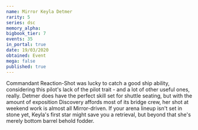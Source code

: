 ```yaml
---
name: Mirror Keyla Detmer
rarity: 5
series: dsc
memory_alpha:
bigbook_tier: 7
events: 35
in_portal: true
date: 19/03/2020
obtained: Event
mega: false
published: true
---
```


Commandant Reaction-Shot was lucky to catch a good ship ability, considering this pilot's lack of the pilot trait - and a lot of other useful ones, really. Detmer does have the perfect skill set for shuttle seating, but with the amount of exposition Discovery affords most of its bridge crew, her shot at weekend work is almost all Mirror-driven. If your arena lineup isn't set in stone yet, Keyla's first star might save you a retrieval, but beyond that she's merely bottom barrel behold fodder.
